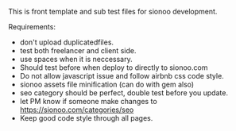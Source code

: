 This is front template and sub test files for sionoo development.

Requirements:
- don't upload duplicatedfiles.
- test both freelancer and client side.
- use spaces when it is neccessary.
- Should test before when deploy to directly to sionoo.com
- Do not allow javascript issue and follow airbnb css code style.
- sionoo assets file minification (can do with gem also)
- seo category should be perfect, double test before you update.
- let PM know if someone make changes to https://sionoo.com/categories/seo
- Keep good code style through all pages.
